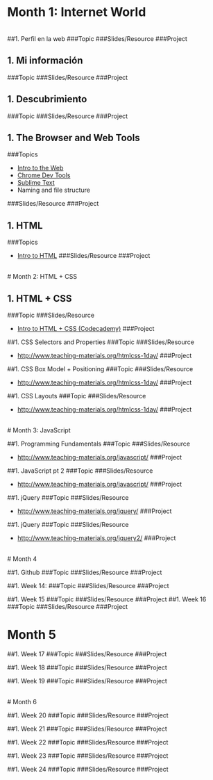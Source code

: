 
# Month 1: Internet World
<br>
##1. Perfil en la web
###Topic 
###Slides/Resource 
###Project
  
## 1. Mi información
###Topic 
###Slides/Resource 
###Project

## 1. Descubrimiento
###Topic 
###Slides/Resource 
###Project

## 1. The Browser and Web Tools
###Topics
- [Intro to the Web](http://www.teaching-materials.org/htmlcss-1day/html-web) 
- [Chrome Dev Tools](http://discover-devtools.codeschool.com/)
- [Sublime Text](http://www.sublimetext.com/)
- Naming and file structure

###Slides/Resource 
###Project


## 1. HTML
###Topics
- [Intro to HTML](http://www.teaching-materials.org/htmlcss-1day/html-basics/slides.html)
###Slides/Resource 
###Project
<br>
# Month 2: HTML + CSS
<br>

## 1. HTML +  CSS
###Topic 
###Slides/Resource 
- [Intro to HTML + CSS (Codecademy)](http://www.codecademy.com/tracks/web)
###Project

##1. CSS Selectors and Properties
###Topic 
###Slides/Resource 
- http://www.teaching-materials.org/htmlcss-1day/
###Project

##1. CSS Box Model + Positioning
###Topic 
###Slides/Resource 
- http://www.teaching-materials.org/htmlcss-1day/
###Project

##1. CSS Layouts
###Topic 
###Slides/Resource 
- http://www.teaching-materials.org/htmlcss-1day/
###Project

<br>
# Month 3: JavaScript
<br>

##1. Programming Fundamentals
###Topic 
###Slides/Resource 
- http://www.teaching-materials.org/javascript/
###Project

##1. JavaScript pt 2
###Topic 
###Slides/Resource 
- http://www.teaching-materials.org/javascript/
###Project

##1. jQuery
###Topic 
###Slides/Resource 
- http://www.teaching-materials.org/jquery/
###Project


##1. jQuery
###Topic 
###Slides/Resource 
- http://www.teaching-materials.org/jquery2/
###Project


<br>
# Month 4
<br>

##1. Github
###Topic 
###Slides/Resource 
###Project

##1. Week 14: 
###Topic 
###Slides/Resource 
###Project

##1. Week 15
###Topic 
###Slides/Resource 
###Project
##1. Week 16
###Topic 
###Slides/Resource 
###Project
# Month 5

##1. Week 17
###Topic 
###Slides/Resource 
###Project

##1. Week 18
###Topic 
###Slides/Resource 
###Project

##1. Week 19
###Topic 
###Slides/Resource 
###Project

<br>  
# Month 6
<br>

##1. Week 20
###Topic 
###Slides/Resource 
###Project

##1. Week 21
###Topic 
###Slides/Resource 
###Project

##1. Week 22
###Topic 
###Slides/Resource 
###Project

##1. Week 23
###Topic 
###Slides/Resource
###Project

##1. Week 24
###Topic 
###Slides/Resource 
###Project


